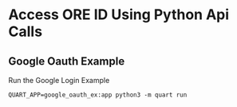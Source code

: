 # Access ORE ID Using Python Api Calls

## Google Oauth Example

Run the Google Login Example
```text
QUART_APP=google_oauth_ex:app python3 -m quart run
```